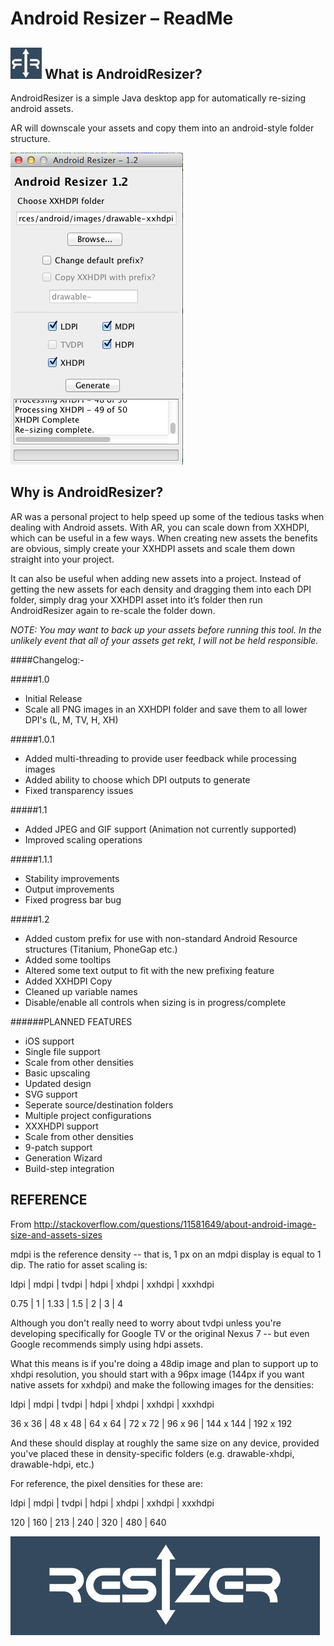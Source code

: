 Android Resizer – ReadMe
===
![alt tag](https://raw.githubusercontent.com/BlitzKraig/AndroidResizer/master/src/androidresizer/ResizerIconBlue.gif)
What is AndroidResizer?
---
AndroidResizer is a simple Java desktop app for automatically re-sizing android assets.

AR will downscale your assets and copy them into an android-style folder structure.

![alt tag](https://raw.githubusercontent.com/BlitzKraig/AndroidResizer/master/src/androidresizer/AResizerScreenShot.png)

Why is AndroidResizer?
---
AR was a personal project to help speed up some of the tedious tasks when dealing with Android assets. With AR, you can scale down from XXHDPI, which can be useful in a few ways. When creating new assets the benefits are obvious, simply create your XXHDPI assets and scale them down straight into your project.

It can also be useful when adding new assets into a project. Instead of getting the new assets for each density and dragging them into each DPI folder, simply drag your XXHDPI asset into it’s folder then run AndroidResizer again to re-scale the folder down.

_NOTE: You may want to back up your assets before running this tool. In the unlikely event that all of your assets get rekt, I will not be held responsible._

####Changelog:-

#####1.0
- Initial Release
- Scale all PNG images in an XXHDPI folder and save them to all lower DPI's (L, M, TV, H, XH)



#####1.0.1
- Added multi-threading to provide user feedback while processing images
- Added ability to choose which DPI outputs to generate
- Fixed transparency issues



#####1.1
- Added JPEG and GIF support (Animation not currently supported)
- Improved scaling operations



#####1.1.1
- Stability improvements
- Output improvements
- Fixed progress bar bug



#####1.2
- Added custom prefix for use with non-standard Android Resource structures (Titanium, PhoneGap etc.)
- Added some tooltips
- Altered some text output to fit with the new prefixing feature
- Added XXHDPI Copy
- Cleaned up variable names
- Disable/enable all controls when sizing is in progress/complete



######PLANNED FEATURES
- iOS support
- Single file support
- Scale from other densities
- Basic upscaling
- Updated design
- SVG support
- Seperate source/destination folders
- Multiple project configurations
- XXXHDPI support
- Scale from other densities
- 9-patch support
- Generation Wizard
- Build-step integration



REFERENCE
---

From http://stackoverflow.com/questions/11581649/about-android-image-size-and-assets-sizes

mdpi is the reference density -- that is, 1 px on an mdpi display is equal to 1 dip. The ratio for asset scaling is:

ldpi | mdpi | tvdpi | hdpi | xhdpi | xxhdpi | xxxhdpi

0.75 | 1       | 1.33  | 1.5   | 2        | 3           | 4

Although you don't really need to worry about tvdpi unless you're developing specifically for Google TV or the original Nexus 7 -- but even Google recommends simply using hdpi assets.

What this means is if you're doing a 48dip image and plan to support up to xhdpi resolution, you should start with a 96px image (144px if you want native assets for xxhdpi) and make the following images for the densities:

ldpi       | mdpi     | tvdpi     | hdpi      | xhdpi      | xxhdpi      | xxxhdpi

36 x 36 | 48 x 48 | 64 x 64  | 72 x 72 | 96 x 96   | 144 x 144 | 192 x 192

And these should display at roughly the same size on any device, provided you've placed these in density-specific folders (e.g. drawable-xhdpi, drawable-hdpi, etc.)	

For reference, the pixel densities for these are:

ldpi   | mdpi  | tvdpi  | hdpi  | xhdpi  | xxhdpi  | xxxhdpi

120   | 160     | 213    | 240   | 320     | 480       | 640

![alt tag](https://raw.githubusercontent.com/BlitzKraig/AndroidResizer/master/src/androidresizer/Resizer.png)
